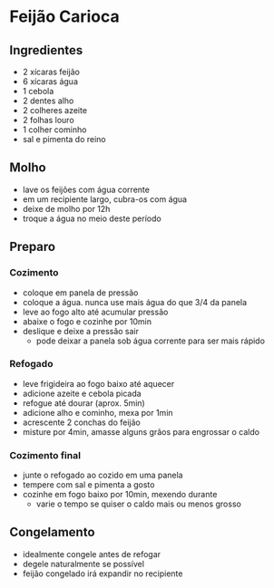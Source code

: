 # Feijão Carioca

## Ingredientes
* 2 xícaras feijão
* 6 xícaras água
* 1 cebola
* 2 dentes alho
* 2 colheres azeite
* 2 folhas louro
* 1 colher cominho
* sal e pimenta do reino



## Molho
* lave os feijões com água corrente
* em um recipiente largo, cubra-os com água
* deixe de molho por 12h
* troque a água no meio deste período

## Preparo

### Cozimento
* coloque em panela de pressão
* coloque a água. nunca use mais água do que 3/4 da panela
* leve ao fogo alto até acumular pressão
* abaixe o fogo e cozinhe por 10min
* deslique e deixe a pressão sair
  * pode deixar a panela sob água corrente para ser mais rápido

### Refogado
* leve frigideira ao fogo baixo até aquecer
* adicione azeite e cebola picada
* refogue até dourar (aprox. 5min)
* adicione alho e cominho, mexa por 1min
* acrescente 2 conchas do feijão
* misture por 4min, amasse alguns grãos para engrossar o caldo

### Cozimento final
* junte o refogado ao cozido em uma panela
* tempere com sal e pimenta a gosto
* cozinhe em fogo baixo por 10min, mexendo durante
  * varie o tempo se quiser o caldo mais ou menos grosso

## Congelamento
* idealmente congele antes de refogar
* degele naturalmente se possível
* feijão congelado irá expandir no recipiente

